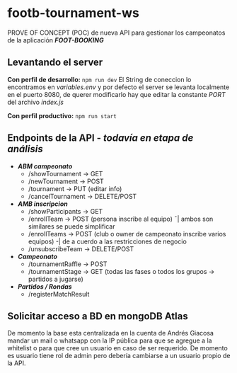 # footb-tournament-ws
PROVE OF CONCEPT (POC) de nueva API para gestionar los campeonatos de la aplicación **_FOOT-BOOKING_**

## Levantando el server
**Con perfil de desarrollo:** ```npm run dev```
El String de coneccion lo encontramos en _variables.env_ y por defecto el server se levanta localmente en el puerto 8080, de querer modificarlo hay que editar la constante _PORT_ del archivo _index.js_

**Con perfil productivo:** ```npm run start```

## Endpoints de la API - _todavía en etapa de análisis_
* **_ABM campeonato_**
    - /showTournament -> GET
    - /newTournament -> POST 
    - /tournament -> PUT (editar info)
    - /cancelTournament -> DELETE/POST
* **_AMB inscripcion_**
    - /showParticipants -> GET
    - /enrollTeam -> POST (persona inscribe al equipo)								¯| ambos son similares se puede simplificar
    - /enrollTeams -> POST (club o owner de campeonato inscribe varios equipos) 	-| de a cuerdo a las restricciones de negocio
    - /unsubscribeTeam -> DELETE/POST
* **_Campeonato_**
    - /tournamentRaffle -> POST
    - /tournamentStage -> GET (todas las fases o todos los grupos -> partidos a jugarse)
* **_Partidos / Rondas_**
    - /registerMatchResult


## Solicitar acceso a BD en mongoDB Atlas
De momento la base esta centralizada en la cuenta de Andrés Giacosa mandar un mail o whatsapp con la IP pública para que se agregue a la whitelist o para que cree un usuario en caso de ser requerido. De momento es usuario tiene rol de admin pero debería cambiarse a un usuario propio de la API.
